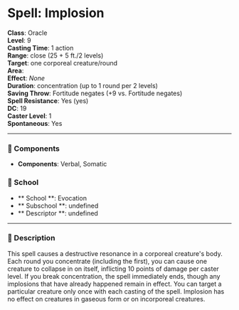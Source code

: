 
# Spell: Implosion
**Class**: Oracle  
**Level**: 9  
**Casting Time**: 1 action  
**Range**: close (25 + 5 ft./2 levels)  
**Target**: one corporeal creature/round  
**Area**:   
**Effect**: _None_  
**Duration**: concentration (up to 1 round per 2 levels)  
**Saving Throw**: Fortitude negates (+9 vs. Fortitude negates)  
**Spell Resistance**: Yes (yes)  
**DC**: 19  
**Caster Level**: 1  
**Spontaneous**: Yes

---

### 🔮 Components
- **Components**: Verbal, Somatic

### 🏫 School
- ** School **: Evocation
- ** Subschool **: undefined
- ** Descriptor **: undefined
---

### 📜 Description
This spell causes a destructive resonance in a corporeal creature's body. Each round you concentrate (including the first), you can cause one creature to collapse in on itself, inflicting 10 points of damage per caster level. If you break concentration, the spell immediately ends, though any implosions that have already happened remain in effect. You can target a particular creature only once with each casting of the spell. Implosion has no effect on creatures in gaseous form or on incorporeal creatures.
